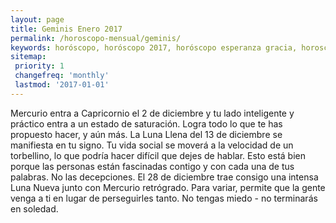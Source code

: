 ```yaml
---
layout: page
title: Geminis Enero 2017 
permalink: /horoscopo-mensual/geminis/
keywords: horóscopo, horóscopo 2017, horóscopo esperanza gracia, horoscop, horóscopos gratis, horoscopo geminis, horoscopo geminis 2017, Tarot, Astrologia, Zodíaco, geminis, horoscopo gratis, horoscopo del mes 
sitemap:
 priority: 1
 changefreq: 'monthly'
 lastmod: '2017-01-01'
---
```


 Mercurio entra a Capricornio el 2 de diciembre y tu lado inteligente y práctico entra a un estado de saturación. Logra todo lo que te has propuesto hacer, y aún más. La Luna Llena del 13 de diciembre se manifiesta en tu signo. Tu vida social se moverá a la velocidad de un torbellino, lo que podría hacer difícil que dejes de hablar. Esto está bien porque las personas están fascinadas contigo y con cada una de tus palabras. No las decepciones. El 28 de diciembre trae consigo una intensa Luna Nueva junto con Mercurio retrógrado. Para variar, permite que la gente venga a ti en lugar de perseguirles tanto. No tengas miedo - no terminarás en soledad. 
